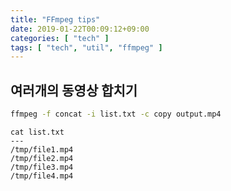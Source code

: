 ```yaml
---
title: "FFmpeg tips"
date: 2019-01-22T00:09:12+09:00
categories: [ "tech" ]
tags: [ "tech", "util", "ffmpeg" ]
---
```


## 여러개의 동영상 합치기

```bash
ffmpeg -f concat -i list.txt -c copy output.mp4
```

```
cat list.txt
---
/tmp/file1.mp4
/tmp/file2.mp4
/tmp/file3.mp4
/tmp/file4.mp4
```
